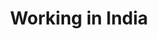 ---
layout: leftnav-page-content
title: Working in India
permalink: /india/know/working-in-india/
breadcrumb: Working in India
collection_name: india
second_nav_title: "Know"
---